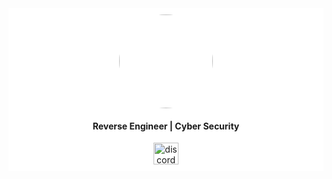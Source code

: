 <div style="background-color: white; padding: 10px;">
  <div align="center">
    <img height="150" src="https://github.com/x03ee/FiveM-Gui-Loader/blob/main/f2b9f3714a5fbd3540d71425835775e6_1.png/u/65769327?v=4&h=300&w=300&fit=cover&mask=circle&maxage=7d" 
    style="border-radius: 50%; width: 150px; height: 150px;" />
  </div>

  <h4 align="center">Reverse Engineer | Cyber Security</h4>

  <div align="center">
    <a href="https://tryhackme.com/p/x03e" target="_blank">
      <img src="https://assets.tryhackme.com/img/logo/tryhackme_logo_full.svg" width="40" height="35" alt="discord logo"  />
    </a>
  </div>
</div>
